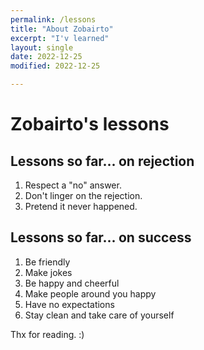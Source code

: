 ```yaml
---
permalink: /lessons
title: "About Zobairto"
excerpt: "I'v learned"
layout: single
date: 2022-12-25
modified: 2022-12-25

---
```

# Zobairto's lessons
## Lessons so far... on rejection
1. Respect a "no" answer.
2. Don't linger on the rejection.
3. Pretend it never happened.



## Lessons so far... on success

1. Be friendly
2. Make jokes
3. Be happy and cheerful
4. Make people around you happy
5. Have no expectations
6. Stay clean and take care of yourself

Thx for reading. :) 
